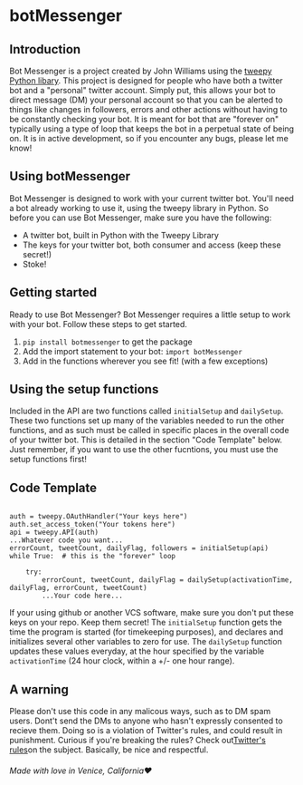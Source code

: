 <!DOCTYPE html>

<h1>botMessenger</h1>

<h2>Introduction</h2>
<p>Bot Messenger is a project created by John Williams using the <a href = "http://www.tweepy.org/"> tweepy Python libary</a>.  This
    project is designed for people who have both a twitter bot and a "personal" twitter account.  Simply put, this allows
    your bot to direct message (DM) your personal account so that you can be alerted to things like changes in followers,
    errors and other actions without having to be constantly checking your bot.  It is meant for bot that are "forever on"
    typically using a type of loop that keeps the bot in a perpetual state of being on.  It is in active development, so 
    if you encounter any bugs, please let me know!</p>

<h2>Using botMessenger</h2>
<p>Bot Messenger is designed to work with your current twitter bot.  You'll need a bot already working to use it, using the
    tweepy library in Python.  So before you can use Bot Messenger, make sure you have the following:</p>
<ul>
    <li> A twitter bot, built in Python with the Tweepy Library</li>
    <li>The keys for your twitter bot, both consumer and access (keep these secret!)</li>
    <li>Stoke!</li>
</ul>

<h2>Getting started</h2>
<p>Ready to use Bot Messenger?  Bot Messenger requires a little setup to work with your bot.  Follow these steps to get started.</p>
<ol type = 1>
    <li><code>pip install botmessenger</code> to get the package</li>
    <li>Add the import statement to your bot:
        <code>import botMessenger</code></li>
    <li>Add in the functions wherever you see fit!  (with a few exceptions)</li>
</ol>

<h2>Using the setup functions</h2>
<p>Included in the API are two functions called <code>initialSetup</code> and <code>dailySetup</code>.  These two
functions set up many of the variables needed to run the other functions, and as such must be called in specific places
in the overall code of your twitter bot.  This is detailed in the section "Code Template" below.  Just remember, if you
want to use the other fucntions, you must use the setup functions first!</p>

<h2>Code Template</h2>
<pre><code>
auth = tweepy.OAuthHandler("Your keys here")
auth.set_access_token("Your tokens here")
api = tweepy.API(auth)
...Whatever code you want...
errorCount, tweetCount, dailyFlag, followers = initialSetup(api)
while True:  # this is the "forever" loop<br />
    try:
        errorCount, tweetCount, dailyFlag = dailySetup(activationTime, dailyFlag, errorCount, tweetCount)
        ...Your code here...</code></pre>
<p>If your using github or another VCS software, make sure you don't put these keys on your repo.  Keep them secret!
The <code>initialSetup</code> function gets the time the program is started (for timekeeping purposes), and declares
and initializes several other variables to zero for use.   The <code>dailySetup</code> function updates these values
everyday, at the hour specified by the variable <code>activationTime</code> (24 hour clock, within a +/- one hour range).</p>

<h2>A warning</h2>
<p>Please don't use this code in any malicous ways, such as to DM spam users.  Dont't send the DMs to anyone who hasn't
expressly consented to recieve them.  Doing so is a violation of Twitter's rules, and could result in punishment.  Curious
if you're breaking the rules?  Check out<a href = "https://support.twitter.com/articles/76915">Twitter's rules</a>on the
subject.  Basically, be nice and respectful.</p>

<h6>Made with love in Venice, California❤</h6>